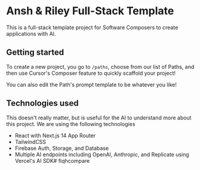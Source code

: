# Ansh & Riley Full-Stack Template

This is a full-stack template project for Software Composers to create  applications with AI.

## Getting started
To create a new project, you go to `/paths`, choose from our list of Paths, and then use Cursor's Composer feature to quickly scaffold your project!

You can also edit the Path's prompt template to be whatever you like!

## Technologies used
This doesn't really matter, but is useful for the AI to understand more about this project. We are using the following technologies
- React with Next.js 14 App Router
- TailwindCSS
- Firebase Auth, Storage, and Database
- Multiple AI endpoints including OpenAI, Anthropic, and Replicate using Vercel's AI SDK# fiqhcompare
